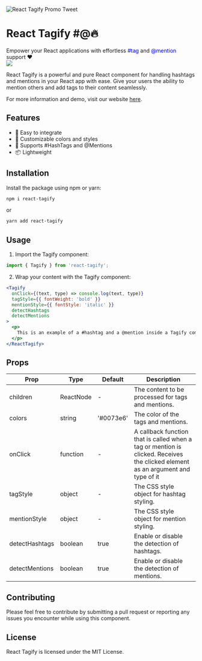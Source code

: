 ![React Tagify Promo Tweet](https://github.com/cinaaaa/react-tagify/blob/refactor/new/packages/site/src/assets/promo-tweet.png)
# React Tagify #️@🔥
Empower your React applications with effortless <span style="color: blue">#tag</span> and  <span style="color: blue">@mention</span> support ❤️
<br />
<img src="https://img.shields.io/github/package-json/v/cinaaaa/react-tagify/master?color=green&label=Version&style=flat-square"/>

React Tagify is a powerful and pure React component for handling hashtags and mentions in your React app with ease. Give your users the ability to mention others and add tags to their content seamlessly.

For more information and demo, visit our website [here](https://cinaaaa.github.io/react-tagify/).

## Features

- 🚀 Easy to integrate
- 🎨 Customizable colors and styles
- 🔗 Supports #HashTags and @Mentions
- 📦 Lightweight

## Installation

Install the package using npm or yarn:

```bash
npm i react-tagify
```

or 

```bash
yarn add react-tagify
```
## Usage

1. Import the Tagify component:

```js
import { Tagify } from 'react-tagify';
```

2. Wrap your content with the Tagify component:

```jsx
<Tagify
  onClick={(text, type) => console.log(text, type)}
  tagStyle={{ fontWeight: 'bold' }}
  mentionStyle={{ fontStyle: 'italic' }}
  detectHashtags
  detectMentions
>
  <p>
    This is an example of a #hashtag and a @mention inside a Tagify component.
  </p>
</ReactTagify>
```

## Props

| Prop           | Type     | Default | Description                                                       |
|----------------|----------|---------|-------------------------------------------------------------------|
| children       | ReactNode |   -     | The content to be processed for tags and mentions.                |
| colors         | string   | '#0073e6' | The color of the tags and mentions.                               |
| onClick        | function |   -     | A callback function that is called when a tag or mention is clicked. Receives the clicked element as an argument and type of it |
| tagStyle       | object   |   -     | The CSS style object for hashtag styling.                         |
| mentionStyle   | object   |   -     | The CSS style object for mention styling.                         |
| detectHashtags | boolean  |  true   | Enable or disable the detection of hashtags.                      |
| detectMentions | boolean  |  true   | Enable or disable the detection of mentions.                      |


## Contributing
Please feel free to contribute by submitting a pull request or reporting any issues you encounter while using this component.

## License
React Tagify is licensed under the MIT License.